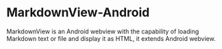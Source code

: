 # MarkdownView-Android
MarkdownView is an Android webview with the capability of loading Markdown text or file and display it as HTML, it extends Android webview.